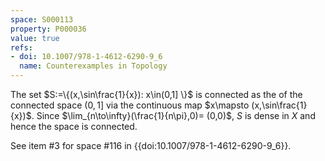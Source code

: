 ```yaml
---
space: S000113
property: P000036
value: true
refs:
- doi: 10.1007/978-1-4612-6290-9_6
  name: Counterexamples in Topology
---
```


The set $S:=\{(x,\sin\frac{1}{x}): x\in(0,1] \}$ is connected as the of the connected space $(0,1]$ via the continuous map $x\mapsto (x,\sin\frac{1}{x})$.
Since $\lim_{n\to\infty}(\frac{1}{n\pi},0)= (0,0)$, $S$ is dense in $X$ and hence the space is connected.

See item #3 for space #116 in {{doi:10.1007/978-1-4612-6290-9_6}}.
